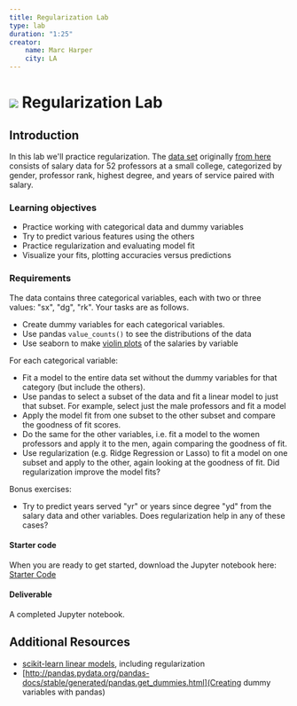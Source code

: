 ```yaml
---
title: Regularization Lab
type: lab
duration: "1:25"
creator:
    name: Marc Harper
    city: LA
---
```


# ![](https://ga-dash.s3.amazonaws.com/production/assets/logo-9f88ae6c9c3871690e33280fcf557f33.png) Regularization Lab

## Introduction

In this lab we'll practice regularization. The [data set](./assets/datasets/salary.dat) originally [from here](http://data.princeton.edu/wws509/datasets/#salary) consists of salary data for 52 professors at a small college, categorized by gender, professor rank, highest degree, and years of service paired with salary.

### Learning objectives

- Practice working with categorical data and dummy variables
- Try to predict various features using the others
- Practice regularization and evaluating model fit
- Visualize your fits, plotting accuracies versus predictions

### Requirements

The data contains three categorical variables, each with two or three values: "sx", "dg", "rk". Your tasks are as follows.
* Create dummy variables for each categorical variables.
* Use pandas `value_counts()` to see the distributions of the data
* Use seaborn to make [violin plots](https://stanford.edu/~mwaskom/software/seaborn/generated/seaborn.violinplot.html) of the salaries by variable

For each categorical variable:
* Fit a model to the entire data set without the dummy variables for that category (but include the others).
* Use pandas to select a subset of the data and fit a linear model to just that subset. For example, select just the male professors and fit a model
* Apply the model fit from one subset to the other subset and compare the goodness of fit scores.
* Do the same for the other variables, i.e. fit a model to the women professors and apply it to the men, again comparing the goodness of fit.
* Use regularization (e.g. Ridge Regression or Lasso) to fit a model on one subset and apply to the other, again looking at the goodness of fit. Did regularization improve the model fits?

Bonus exercises:
* Try to predict years served "yr" or years since degree "yd" from the salary data and other variables. Does regularization help in any of these cases?

#### Starter code

When you are ready to get started, download the Jupyter notebook here: [Starter Code](./code/starter-code/Regularization-Lab-Starter.ipynb)


#### Deliverable

A completed Jupyter notebook.

## Additional Resources

- [scikit-learn linear models](http://scikit-learn.org/stable/modules/linear_model.html), including regularization
- [http://pandas.pydata.org/pandas-docs/stable/generated/pandas.get_dummies.html](Creating dummy variables with pandas)
